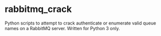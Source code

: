 # rabbitmq_crack
Python scripts to attempt to crack authenticate or enumerate valid queue names on a RabbitMQ server. Written for Python 3 only.

